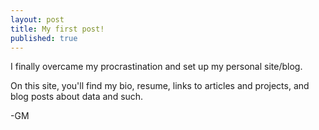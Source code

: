 ```yaml
---
layout: post
title: My first post!
published: true
---
```

I finally overcame my procrastination and set up my personal site/blog.

On this site, you'll find my bio, resume, links to articles and projects, and blog posts about data and such.

-GM
